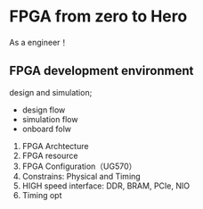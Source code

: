 # FPGA from zero to Hero
As a engineer！
## FPGA development environment
design and simulation;
- design flow
- simulation flow
- onboard folw

1. FPGA Archtecture
2. FPGA resource
3. FPGA Configuration（UG570）
4. Constrains: Physical and Timing
5. HIGH speed interface: DDR, BRAM, PCIe, NIO
6. Timing opt
